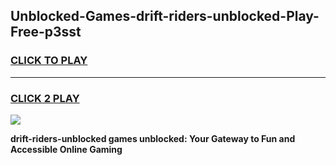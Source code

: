 
## Unblocked-Games-drift-riders-unblocked-Play-Free-p3sst
<h3>
<a href="https://premium76.site?title=drift-riders-unblocked&ref=21A">CLICK TO PLAY</a></h3>
<hr>

<h3>
<a href="https://premium76.site?title=drift-riders-unblocked&ref=21A">CLICK 2 PLAY</a>
  
</h3>

<a href="https://premium76.site?title=drift-riders-unblocked&ref=21A"><img src="https://clearcache.store/games.png"></a>


**drift-riders-unblocked games unblocked: Your Gateway to Fun and Accessible Online Gaming**
